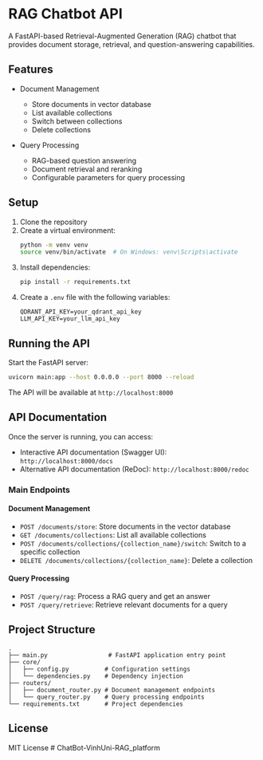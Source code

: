 # RAG Chatbot API

A FastAPI-based Retrieval-Augmented Generation (RAG) chatbot that provides document storage, retrieval, and question-answering capabilities.

## Features

- Document Management
  - Store documents in vector database
  - List available collections
  - Switch between collections
  - Delete collections

- Query Processing
  - RAG-based question answering
  - Document retrieval and reranking
  - Configurable parameters for query processing

## Setup

1. Clone the repository
2. Create a virtual environment:
   ```bash
   python -m venv venv
   source venv/bin/activate  # On Windows: venv\Scripts\activate
   ```
3. Install dependencies:
   ```bash
   pip install -r requirements.txt
   ```
4. Create a `.env` file with the following variables:
   ```
   QDRANT_API_KEY=your_qdrant_api_key
   LLM_API_KEY=your_llm_api_key
   ```

## Running the API

Start the FastAPI server:
```bash
uvicorn main:app --host 0.0.0.0 --port 8000 --reload
```

The API will be available at `http://localhost:8000`

## API Documentation

Once the server is running, you can access:
- Interactive API documentation (Swagger UI): `http://localhost:8000/docs`
- Alternative API documentation (ReDoc): `http://localhost:8000/redoc`

### Main Endpoints

#### Document Management
- `POST /documents/store`: Store documents in the vector database
- `GET /documents/collections`: List all available collections
- `POST /documents/collections/{collection_name}/switch`: Switch to a specific collection
- `DELETE /documents/collections/{collection_name}`: Delete a collection

#### Query Processing
- `POST /query/rag`: Process a RAG query and get an answer
- `POST /query/retrieve`: Retrieve relevant documents for a query

## Project Structure

```
.
├── main.py                 # FastAPI application entry point
├── core/
│   ├── config.py          # Configuration settings
│   └── dependencies.py    # Dependency injection
├── routers/
│   ├── document_router.py # Document management endpoints
│   └── query_router.py    # Query processing endpoints
└── requirements.txt       # Project dependencies
```

## License

MIT License #   C h a t B o t - V i n h U n i - R A G _ p l a t f o r m  
 